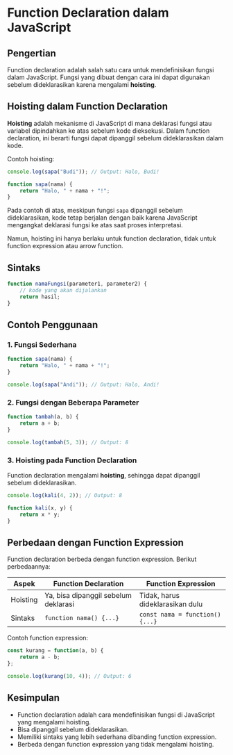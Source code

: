 # Function Declaration dalam JavaScript

## Pengertian
Function declaration adalah salah satu cara untuk mendefinisikan fungsi dalam JavaScript. Fungsi yang dibuat dengan cara ini dapat digunakan sebelum dideklarasikan karena mengalami **hoisting**.

## Hoisting dalam Function Declaration
**Hoisting** adalah mekanisme di JavaScript di mana deklarasi fungsi atau variabel dipindahkan ke atas sebelum kode dieksekusi. Dalam function declaration, ini berarti fungsi dapat dipanggil sebelum dideklarasikan dalam kode.

Contoh hoisting:
```javascript
console.log(sapa("Budi")); // Output: Halo, Budi!

function sapa(nama) {
    return "Halo, " + nama + "!";
}
```

Pada contoh di atas, meskipun fungsi `sapa` dipanggil sebelum dideklarasikan, kode tetap berjalan dengan baik karena JavaScript mengangkat deklarasi fungsi ke atas saat proses interpretasi.

Namun, hoisting ini hanya berlaku untuk function declaration, tidak untuk function expression atau arrow function.

## Sintaks
```javascript
function namaFungsi(parameter1, parameter2) {
    // kode yang akan dijalankan
    return hasil;
}
```

## Contoh Penggunaan
### 1. Fungsi Sederhana
```javascript
function sapa(nama) {
    return "Halo, " + nama + "!";
}

console.log(sapa("Andi")); // Output: Halo, Andi!
```

### 2. Fungsi dengan Beberapa Parameter
```javascript
function tambah(a, b) {
    return a + b;
}

console.log(tambah(5, 3)); // Output: 8
```

### 3. Hoisting pada Function Declaration
Function declaration mengalami **hoisting**, sehingga dapat dipanggil sebelum dideklarasikan.

```javascript
console.log(kali(4, 2)); // Output: 8

function kali(x, y) {
    return x * y;
}
```

## Perbedaan dengan Function Expression
Function declaration berbeda dengan function expression. Berikut perbedaannya:

| Aspek | Function Declaration | Function Expression |
|-------|----------------------|----------------------|
| Hoisting | Ya, bisa dipanggil sebelum deklarasi | Tidak, harus dideklarasikan dulu |
| Sintaks | `function nama() {...}` | `const nama = function() {...}` |

Contoh function expression:
```javascript
const kurang = function(a, b) {
    return a - b;
};

console.log(kurang(10, 4)); // Output: 6
```

## Kesimpulan
- Function declaration adalah cara mendefinisikan fungsi di JavaScript yang mengalami hoisting.
- Bisa dipanggil sebelum dideklarasikan.
- Memiliki sintaks yang lebih sederhana dibanding function expression.
- Berbeda dengan function expression yang tidak mengalami hoisting.



